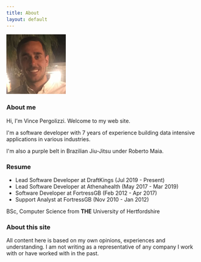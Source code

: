 ```yaml
---
title: About
layout: default
---
```


<img src="photo.png" />

### About me

Hi, I'm Vince Pergolizzi. Welcome to my web site.

I'm a software developer with 7 years of experience building data intensive applications in various industries.

I'm also a purple belt in Brazilian Jiu-Jitsu under Roberto Maia.

### Resume

- Lead Software Developer at DraftKings (Jul 2019 - Present)
- Lead Software Developer at Athenahealth (May 2017 - Mar 2019)
- Software Developer at FortressGB (Feb 2012 - Apr 2017)
- Support Analyst at FortressGB (Nov 2010 - Jan 2012)

BSc, Computer Science from **THE** University of Hertfordshire

### About this site

All content here is based on my own opinions, experiences and understanding. I am not writing as a representative of any company I work with or have worked with in the past.
